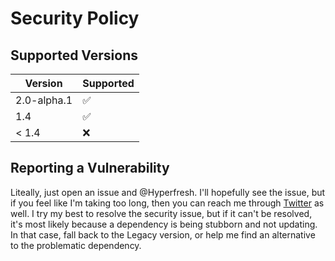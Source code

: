 # Security Policy

## Supported Versions

| Version     | Supported          |
| ----------- | ------------------ |
| 2.0-alpha.1 | :white_check_mark: |
| 1.4         | :white_check_mark: |
| < 1.4       | :x:                |

## Reporting a Vulnerability

Liteally, just open an issue and @Hyperfresh.
I'll hopefully see the issue, but if you feel like I'm taking too long, then you can reach me through [Twitter](https://twitter.com/hyperfresh8080) as well.
I try my best to resolve the security issue, but if it can't be resolved, it's most likely because a dependency is being stubborn and not updating.
In that case, fall back to the Legacy version, or help me find an alternative to the problematic dependency.
